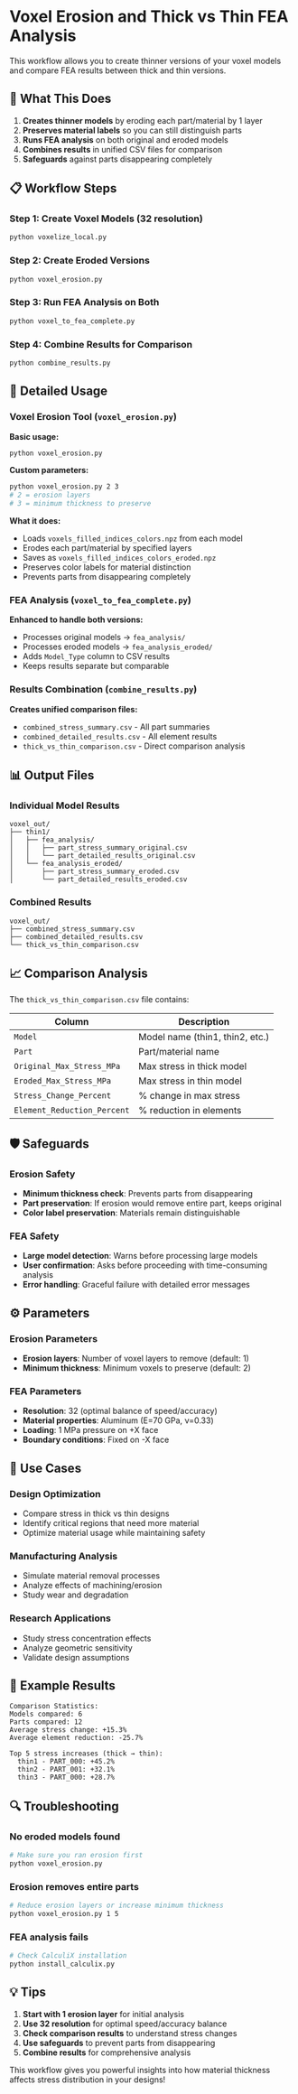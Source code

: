 # Voxel Erosion and Thick vs Thin FEA Analysis

This workflow allows you to create thinner versions of your voxel models and compare FEA results between thick and thin versions.

## 🎯 **What This Does**

1. **Creates thinner models** by eroding each part/material by 1 layer
2. **Preserves material labels** so you can still distinguish parts
3. **Runs FEA analysis** on both original and eroded models
4. **Combines results** in unified CSV files for comparison
5. **Safeguards** against parts disappearing completely

## 📋 **Workflow Steps**

### Step 1: Create Voxel Models (32 resolution)
```bash
python voxelize_local.py
```

### Step 2: Create Eroded Versions
```bash
python voxel_erosion.py
```

### Step 3: Run FEA Analysis on Both
```bash
python voxel_to_fea_complete.py
```

### Step 4: Combine Results for Comparison
```bash
python combine_results.py
```

## 🔧 **Detailed Usage**

### Voxel Erosion Tool (`voxel_erosion.py`)

**Basic usage:**
```bash
python voxel_erosion.py
```

**Custom parameters:**
```bash
python voxel_erosion.py 2 3
# 2 = erosion layers
# 3 = minimum thickness to preserve
```

**What it does:**
- Loads `voxels_filled_indices_colors.npz` from each model
- Erodes each part/material by specified layers
- Saves as `voxels_filled_indices_colors_eroded.npz`
- Preserves color labels for material distinction
- Prevents parts from disappearing completely

### FEA Analysis (`voxel_to_fea_complete.py`)

**Enhanced to handle both versions:**
- Processes original models → `fea_analysis/`
- Processes eroded models → `fea_analysis_eroded/`
- Adds `Model_Type` column to CSV results
- Keeps results separate but comparable

### Results Combination (`combine_results.py`)

**Creates unified comparison files:**
- `combined_stress_summary.csv` - All part summaries
- `combined_detailed_results.csv` - All element results  
- `thick_vs_thin_comparison.csv` - Direct comparison analysis

## 📊 **Output Files**

### Individual Model Results
```
voxel_out/
├── thin1/
│   ├── fea_analysis/
│   │   ├── part_stress_summary_original.csv
│   │   └── part_detailed_results_original.csv
│   └── fea_analysis_eroded/
│       ├── part_stress_summary_eroded.csv
│       └── part_detailed_results_eroded.csv
```

### Combined Results
```
voxel_out/
├── combined_stress_summary.csv
├── combined_detailed_results.csv
└── thick_vs_thin_comparison.csv
```

## 📈 **Comparison Analysis**

The `thick_vs_thin_comparison.csv` file contains:

| Column | Description |
|--------|-------------|
| `Model` | Model name (thin1, thin2, etc.) |
| `Part` | Part/material name |
| `Original_Max_Stress_MPa` | Max stress in thick model |
| `Eroded_Max_Stress_MPa` | Max stress in thin model |
| `Stress_Change_Percent` | % change in max stress |
| `Element_Reduction_Percent` | % reduction in elements |

## 🛡️ **Safeguards**

### Erosion Safety
- **Minimum thickness check**: Prevents parts from disappearing
- **Part preservation**: If erosion would remove entire part, keeps original
- **Color label preservation**: Materials remain distinguishable

### FEA Safety
- **Large model detection**: Warns before processing large models
- **User confirmation**: Asks before proceeding with time-consuming analysis
- **Error handling**: Graceful failure with detailed error messages

## ⚙️ **Parameters**

### Erosion Parameters
- **Erosion layers**: Number of voxel layers to remove (default: 1)
- **Minimum thickness**: Minimum voxels to preserve (default: 2)

### FEA Parameters
- **Resolution**: 32 (optimal balance of speed/accuracy)
- **Material properties**: Aluminum (E=70 GPa, ν=0.33)
- **Loading**: 1 MPa pressure on +X face
- **Boundary conditions**: Fixed on -X face

## 🎯 **Use Cases**

### Design Optimization
- Compare stress in thick vs thin designs
- Identify critical regions that need more material
- Optimize material usage while maintaining safety

### Manufacturing Analysis
- Simulate material removal processes
- Analyze effects of machining/erosion
- Study wear and degradation

### Research Applications
- Study stress concentration effects
- Analyze geometric sensitivity
- Validate design assumptions

## 📝 **Example Results**

```
Comparison Statistics:
Models compared: 6
Parts compared: 12
Average stress change: +15.3%
Average element reduction: -25.7%

Top 5 stress increases (thick → thin):
  thin1 - PART_000: +45.2%
  thin2 - PART_001: +32.1%
  thin3 - PART_000: +28.7%
```

## 🔍 **Troubleshooting**

### No eroded models found
```bash
# Make sure you ran erosion first
python voxel_erosion.py
```

### Erosion removes entire parts
```bash
# Reduce erosion layers or increase minimum thickness
python voxel_erosion.py 1 5
```

### FEA analysis fails
```bash
# Check CalculiX installation
python install_calculix.py
```

## 💡 **Tips**

1. **Start with 1 erosion layer** for initial analysis
2. **Use 32 resolution** for optimal speed/accuracy balance
3. **Check comparison results** to understand stress changes
4. **Use safeguards** to prevent parts from disappearing
5. **Combine results** for comprehensive analysis

This workflow gives you powerful insights into how material thickness affects stress distribution in your designs!
